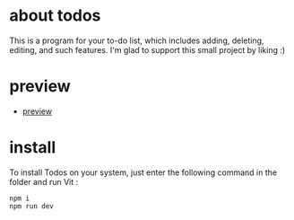 # about todos

This is a program for your to-do list, which includes adding, deleting, editing, and such features.
I'm glad to support this small project by liking :)

# preview

- [preview](http://www.todos.gigfa.com)

# install
To install Todos on your system, just enter the following command in the folder and run Vit :
```
npm i
npm run dev
```
